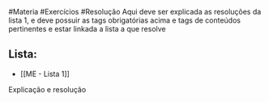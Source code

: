 #Materia #Exercícios #Resolução
Aqui deve ser explicada as resoluções da lista 1, e deve possuir as tags obrigatórias acima e tags de conteúdos pertinentes e estar linkada a lista a que resolve
## Lista:
- [[ME - Lista 1]]

Explicação e resolução